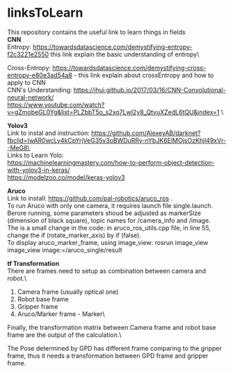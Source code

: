 # linksToLearn
This repository contains the useful link to learn things in fields\
**CNN**\
Entropy: https://towardsdatascience.com/demystifying-entropy-f2c3221e2550 this link explain the basic understanding of entropy\

Cross-Entropy: https://towardsdatascience.com/demystifying-cross-entropy-e80e3ad54a8 - this link explain about crossEntropy and how to apply to CNN\
CNN's Understanding: https://jhui.github.io/2017/03/16/CNN-Convolutional-neural-network/ \
https://www.youtube.com/watch?v=gZmobeGL0Yg&list=PLZbbT5o_s2xq7LwI2y8_QtvuXZedL6tQU&index=1 \

**Yolov3**\
Link to instal and instruction: https://github.com/AlexeyAB/darknet?fbclid=IwAR0wcLy4kCpYrjVeG35v3oBWDuRRy-nYbJK6ElMOjsOzKhjl49xVr--MeG8\ \
Links to Learn Yolo: \
https://machinelearningmastery.com/how-to-perform-object-detection-with-yolov3-in-keras/ \
https://modelzoo.co/model/keras-yolov3 


**Aruco**\
Link to install: https://github.com/pal-robotics/aruco_ros .\
To run Aruco with only one camera, it requires launch file single.launch. Berore running, some parameters shoud be adjusted as markerSize (dimension of black square), topic names for /camera_info and /image. \
The is a small change in the code: in aruco_ros_utils.cpp file, in line 55, change the if (rotate_marker_axis) by if (false).\
To display aruco_marker_frame, using image_view: rosrun image_view image_view image:=/aruco_single/result


**tf Transformation**\
There are frames need to setup as combination between camera and robot.\
1. Camera frame (usually optical one)
2. Robot base frame
3. Gripper frame
4. Aruco/Marker frame - Marker\
<a/>
Finally, the transformation matrix between Camera frame and robot base frame are the output of the calculation.\

The Pose determined by GPD has different frame comparing to the gripper frame, thus it needs a transformation between GPD frame and gripper frame.


